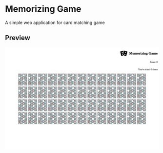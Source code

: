 # Memorizing Game

A simple web application for card matching game

## Preview

![](ravenera0317.github.io_memorizing-game_.png)